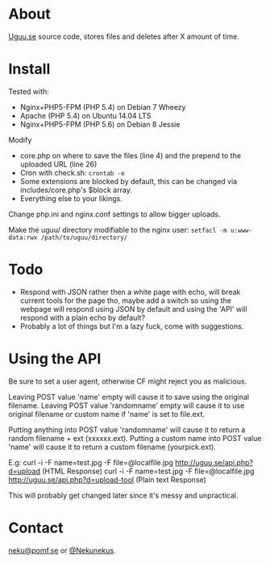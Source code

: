 # About
[Uguu.se](http://uguu.se) source code, stores files and deletes after X amount of time.

# Install
Tested with:
* Nginx+PHP5-FPM (PHP 5.4) on Debian 7 Wheezy 
* Apache (PHP 5.4) on Ubuntu 14.04 LTS
* Nginx+PHP5-FPM (PHP 5.6) on Debian 8 Jessie

Modify 
* core.php on where to save the files (line 4) and the prepend to the uploaded URL (line 26)
* Cron with check.sh: `crontab -e` 
* Some extensions are blocked by default, this can be changed via includes/core.php's $block array.
* Everything else to your likings.

Change php.ini and nginx.conf settings to allow bigger uploads.

Make the uguu/ directory modifiable to the nginx user:
`setfacl -m u:www-data:rwx /path/to/uguu/directory/`

# Todo

* Respond with JSON rather then a white page with echo, will break current tools for the page tho, maybe add a switch so using the webpage will respond using JSON by default and using the 'API' will respond with a plain echo by default?
* Probably a lot of things but I'm a lazy fuck, come with suggestions.


# Using the API

  Be sure to set a user agent, otherwise CF might reject you as malicious.

  Leaving POST value 'name' empty will cause it to save using the original filename.
  Leaving POST value 'randomname' empty will cause it to use original filename or custom name if 'name' is set to file.ext.
  
  Putting anything into POST value 'randomname' will cause it to return a random filename + ext (xxxxxx.ext).
  Putting a custom name into POST value 'name' will cause it to return a custom filename (yourpick.ext).
  
  E.g:
  curl -i -F name=test.jpg -F file=@localfile.jpg http://uguu.se/api.php?d=upload (HTML Response)
  curl -i -F name=test.jpg -F file=@localfile.jpg http://uguu.se/api.php?d=upload-tool (Plain text Response)


This will probably get changed later since it's messy and unpractical.

# Contact

[neku@pomf.se](mailto:neku@pomf.se) or [@Nekunekus](https://twitter.com/nekunekus).

